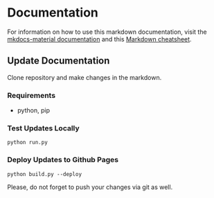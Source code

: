 # Documentation

For information on how to use this markdown documentation, visit the [mkdocs-material documentation](http://squidfunk.github.io/mkdocs-material/specimen) and this [Markdown cheatsheet](https://github.com/adam-p/markdown-here/wiki/Markdown-Cheatsheet).

## Update Documentation

Clone repository and make changes in the markdown.

### Requirements

- python, pip

### Test Updates Locally

```
python run.py
```

### Deploy Updates to Github Pages

```
python build.py --deploy
```

Please, do not forget to push your changes via git as well.
